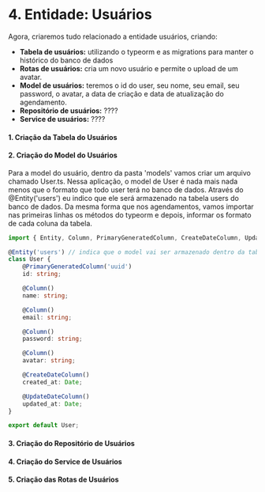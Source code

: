 # 4. Entidade: Usuários

Agora, criaremos tudo relacionado a entidade usuários, criando:

* **Tabela de usuários:** utilizando o typeorm e as migrations para manter o histórico do banco de dados
* **Rotas de usuários:** cria um novo usuário e permite o upload de um avatar.
* **Model de usuários:** teremos o id do user, seu nome, seu email, seu password, o avatar, a data de criação e data de atualização do agendamento.
* **Repositório de usuários:** ????
* **Service de usuários:** ????

#### 1. Criação da Tabela do Usuários

#### 2. Criação do Model do Usuários

Para a model do usuário, dentro da pasta 'models' vamos criar um arquivo chamado User.ts. Nessa aplicação, o model de User é nada mais nada menos que o formato que todo user terá no banco de dados. Através do @Entity('users') eu indico que ele será armazenado na tabela users do banco de dados. Da mesma forma que nos agendamentos, vamos importar nas primeiras linhas os métodos do typeorm e depois, informar os formato de cada coluna da tabela.

```ts
import { Entity, Column, PrimaryGeneratedColumn, CreateDateColumn, UpdateDateColumn } from 'typeorm';

@Entity('users') // indica que o model vai ser armazenado dentro da tabela 'users'
class User {
    @PrimaryGeneratedColumn('uuid')
    id: string;

    @Column()
    name: string;

    @Column()
    email: string;

    @Column()
    password: string;

    @Column()
    avatar: string;

    @CreateDateColumn()
    created_at: Date;

    @UpdateDateColumn()
    updated_at: Date;
}

export default User;
```

#### 3. Criação do Repositório de Usuários

#### 4. Criação do Service de Usuários

#### 5. Criação das Rotas de Usuários
